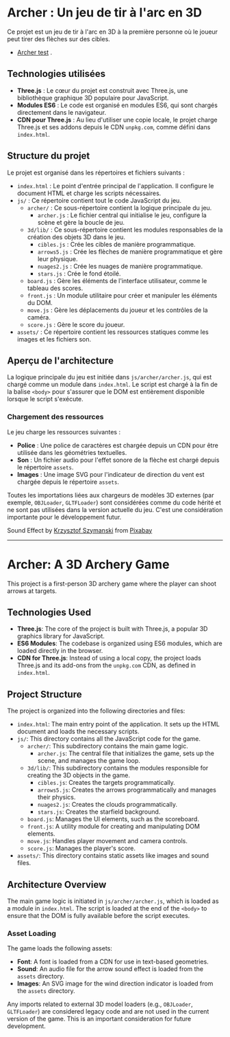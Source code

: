 # Archer : Un jeu de tir à l'arc en 3D

Ce projet est un jeu de tir à l'arc en 3D à la première personne où le joueur peut tirer des flèches sur des cibles.

-  [Archer test](https://patobeur.github.io/archer/) .

## Technologies utilisées

-  **Three.js** : Le cœur du projet est construit avec Three.js, une bibliothèque graphique 3D populaire pour JavaScript.
-  **Modules ES6** : Le code est organisé en modules ES6, qui sont chargés directement dans le navigateur.
-  **CDN pour Three.js** : Au lieu d'utiliser une copie locale, le projet charge Three.js et ses addons depuis le CDN `unpkg.com`, comme défini dans `index.html`.

## Structure du projet

Le projet est organisé dans les répertoires et fichiers suivants :

-  `index.html` : Le point d'entrée principal de l'application. Il configure le document HTML et charge les scripts nécessaires.
-  `js/` : Ce répertoire contient tout le code JavaScript du jeu.
   -  `archer/` : Ce sous-répertoire contient la logique principale du jeu.
      -  `archer.js` : Le fichier central qui initialise le jeu, configure la scène et gère la boucle de jeu.
   -  `3d/lib/` : Ce sous-répertoire contient les modules responsables de la création des objets 3D dans le jeu.
      -  `cibles.js` : Crée les cibles de manière programmatique.
      -  `arrows5.js` : Crée les flèches de manière programmatique et gère leur physique.
      -  `nuages2.js` : Crée les nuages de manière programmatique.
      -  `stars.js` : Crée le fond étoilé.
   -  `board.js` : Gère les éléments de l'interface utilisateur, comme le tableau des scores.
   -  `front.js` : Un module utilitaire pour créer et manipuler les éléments du DOM.
   -  `move.js` : Gère les déplacements du joueur et les contrôles de la caméra.
   -  `score.js` : Gère le score du joueur.
-  `assets/` : Ce répertoire contient les ressources statiques comme les images et les fichiers son.

## Aperçu de l'architecture

La logique principale du jeu est initiée dans `js/archer/archer.js`, qui est chargé comme un module dans `index.html`. Le script est chargé à la fin de la balise `<body>` pour s'assurer que le DOM est entièrement disponible lorsque le script s'exécute.

### Chargement des ressources

Le jeu charge les ressources suivantes :

-  **Police** : Une police de caractères est chargée depuis un CDN pour être utilisée dans les géométries textuelles.
-  **Son** : Un fichier audio pour l'effet sonore de la flèche est chargé depuis le répertoire `assets`.
-  **Images** : Une image SVG pour l'indicateur de direction du vent est chargée depuis le répertoire `assets`.

Toutes les importations liées aux chargeurs de modèles 3D externes (par exemple, `OBJLoader`, `GLTFLoader`) sont considérées comme du code hérité et ne sont pas utilisées dans la version actuelle du jeu. C'est une considération importante pour le développement futur.

Sound Effect by <a href="https://pixabay.com/fr/users/djartmusic-46653586/?utm_source=link-attribution&utm_medium=referral&utm_campaign=music&utm_content=306041">Krzysztof Szymanski</a> from <a href="https://pixabay.com/sound-effects//?utm_source=link-attribution&utm_medium=referral&utm_campaign=music&utm_content=306041">Pixabay</a>

---

# Archer: A 3D Archery Game

This project is a first-person 3D archery game where the player can shoot arrows at targets.

## Technologies Used

-  **Three.js**: The core of the project is built with Three.js, a popular 3D graphics library for JavaScript.
-  **ES6 Modules**: The codebase is organized using ES6 modules, which are loaded directly in the browser.
-  **CDN for Three.js**: Instead of using a local copy, the project loads Three.js and its add-ons from the `unpkg.com` CDN, as defined in `index.html`.

## Project Structure

The project is organized into the following directories and files:

-  `index.html`: The main entry point of the application. It sets up the HTML document and loads the necessary scripts.
-  `js/`: This directory contains all the JavaScript code for the game.
   -  `archer/`: This subdirectory contains the main game logic.
      -  `archer.js`: The central file that initializes the game, sets up the scene, and manages the game loop.
   -  `3d/lib/`: This subdirectory contains the modules responsible for creating the 3D objects in the game.
      -  `cibles.js`: Creates the targets programmatically.
      -  `arrows5.js`: Creates the arrows programmatically and manages their physics.
      -  `nuages2.js`: Creates the clouds programmatically.
      -  `stars.js`: Creates the starfield background.
   -  `board.js`: Manages the UI elements, such as the scoreboard.
   -  `front.js`: A utility module for creating and manipulating DOM elements.
   -  `move.js`: Handles player movement and camera controls.
   -  `score.js`: Manages the player's score.
-  `assets/`: This directory contains static assets like images and sound files.

## Architecture Overview

The main game logic is initiated in `js/archer/archer.js`, which is loaded as a module in `index.html`. The script is loaded at the end of the `<body>` to ensure that the DOM is fully available before the script executes.

### Asset Loading

The game loads the following assets:

-  **Font**: A font is loaded from a CDN for use in text-based geometries.
-  **Sound**: An audio file for the arrow sound effect is loaded from the `assets` directory.
-  **Images**: An SVG image for the wind direction indicator is loaded from the `assets` directory.

Any imports related to external 3D model loaders (e.g., `OBJLoader`, `GLTFLoader`) are considered legacy code and are not used in the current version of the game. This is an important consideration for future development.
